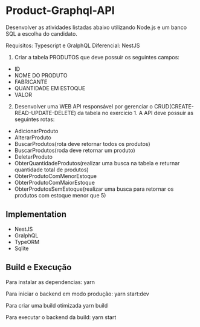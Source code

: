 # Product-Graphql-API

Desenvolver as atividades listadas abaixo utilizando Node.js e um banco SQL a escolha do candidato.

Requisitos: Typescript e GralphQL
Diferencial: NestJS

1. Criar a tabela PRODUTOS que deve possuir os seguintes campos:

- ID
- NOME DO PRODUTO
- FABRICANTE
- QUANTIDADE EM ESTOQUE
- VALOR

2. Desenvolver uma WEB API responsável por gerenciar o CRUD(CREATE-READ-UPDATE-DELETE) da tabela no exercicio 1. A API deve possuir as seguintes rotas:

- AdicionarProduto
- AlterarProduto
- BuscarProdutos(rota deve retornar todos os produtos)
- BuscarProdutos(roda deve retornar um produto)
- DeletarProduto
- ObterQuantidadeProdutos(realizar uma busca na tabela e returnar quantidade total de produtos)
- ObterProdutoComMenorEstoque
- ObterProdutoComMaiorEstoque
- ObterProdutosSemEstoque(realizar uma busca para retornar os produtos com estoque menor que 5)

## Implementation

- NestJS
- GralphQL
- TypeORM
- Sqlite

## Build e Execução

Para instalar as dependencias:
yarn

Para iniciar o backend em modo produção:
yarn start:dev

Para criar uma build otimizada
yarn build

Para executar o backend da build:
yarn start
